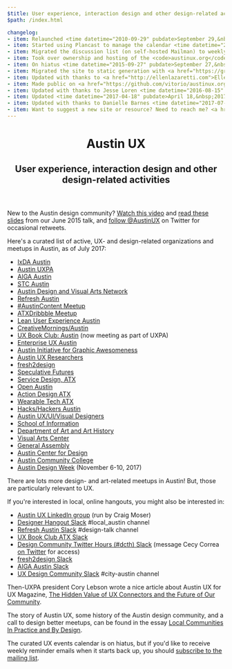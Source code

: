 ```yaml
---
$title: User experience, interaction design and other design-related activities in Austin, TX
$path: /index.html

changelog:
- item: Relaunched <time datetime="2010-09-29" pubdate>September 29,&nbsp;2010</time>
- item: Started using Plancast to manage the calendar <time datetime="2011-04-10" pubdate>April 10,&nbsp;2011</time>
- item: Migrated the discussion list (on self-hosted Mailman) to weekly reminders only (on MailChimp) <time datetime="2015-08-15" pubdate>August 15,&nbsp;2015</time>
- item: Took over ownership and hosting of the <code>austinux.org</code> domain <time datetime="2015-08-22" pubdate>August 22,&nbsp;2015</time>
- item: On hiatus <time datetime="2015-09-27" pubdate>September 27,&nbsp;2015</time>
- item: Migrated the site to static generation with <a href="https://grow.io">Grow</a> <time datetime="2016-07-28" pubdate>July 28,&nbsp;2016</time>
- item: Updated with thanks to <a href="http://ellenlazaretti.com">Ellen Lazaretti</a> <time datetime="2016-07-28" pubdate>July 28,&nbsp;2016</time>
- item: Made public on <a href="https://github.com/vitorio/austinux.org">GitHub</a> <time datetime="2016-07-28" pubdate>July 28,&nbsp;2016</time>
- item: Updated with thanks to Jesse Loren <time datetime="2016-08-15" pubdate>August 15,&nbsp;2016</time>
- item: Updated <time datetime="2017-04-18" pubdate>April 18,&nbsp;2017</time>
- item: Updated with thanks to Danielle Barnes <time datetime="2017-07-30" pubdate>July 30,&nbsp;2017</time>
- item: Want to suggest a new site or resource? Need to reach me? <a href="https://gitreports.com/issue/vitorio/austinux.org">Fill out this form</a>
---
```

<header>
<hgroup>
<h1>Austin UX</h1>
<h2>User experience, interaction design and other design-related activities</h2>
</hgroup>
</header>

<span class="highlight">New to the Austin design community?</span> [Watch this video](https://www.youtube.com/watch?v=Q_0J8K--9XI) and [read these slides](http://vi.to/intro-austin-design-jun-2015) from our June 2015 talk, and <a class="twitter-follow-button" href="https://twitter.com/AustinUX" data-show-count="false">follow @AustinUX</a> on Twitter for occasional retweets.

Here's a curated list of active, UX- and design-related organizations and meetups in Austin, as of July 2017:

- [IxDA Austin](http://ixdaaustin.ning.com/)
- [Austin UXPA](http://www.meetup.com/Austin-User-Experience-Professionals-Association/)
- [AIGA Austin](http://austin.aiga.org)
- [STC Austin](http://www.stcaustin.org)
- [Austin Design and Visual Arts Network](http://www.meetup.com/ADVAnet/)
- [Refresh Austin](http://www.refreshaustin.org)
- [#AustinContent Meetup](http://www.meetup.com/Austin-Content/)
- [ATXDribbble Meetup](https://twitter.com/atxdribbble)
- [Lean User Experience Austin](http://www.meetup.com/luxatx/)
- [CreativeMornings/Austin](https://creativemornings.com/cities/atx)
- [UX Book Club: Austin](https://www.facebook.com/groups/43317710317/) (now meeting as part of UXPA)
- [Enterprise UX Austin](http://www.meetup.com/Enterprise-UX-Austin/)
- [Austin Initiative for Graphic Awesomeness](http://www.austininitiativeforgraphicawesomeness.com)
- [Austin UX Researchers](https://www.facebook.com/groups/740578259350169/)
- [fresh2design](http://fresh2design.com)
- [Speculative Futures](http://www.meetup.com/ATX-Speculative-Futures/)
- [Service Design, ATX](http://www.meetup.com/Service-Design-ATX/)
- [Open Austin](http://www.meetup.com/Open-Austin/)
- [Action Design ATX](http://www.meetup.com/action_design_ATX/)
- [Wearable Tech ATX](http://www.meetup.com/Wearable-Tech-ATX/)
- [Hacks/Hackers Austin](http://www.meetup.com/Hacks-Hackers-Austin/)
- [Austin UX/UI/Visual Designers](https://www.facebook.com/groups/408757622519801)
- [School of Information](https://www.ischool.utexas.edu/about/calendars)
- [Department of Art and Art History](http://art.utexas.edu/calendar)
- [Visual Arts Center](http://utvac.org/programs/calendar)
- [General Assembly](https://generalassemb.ly/education)
- [Austin Center for Design](http://www.ac4d.com)
- [Austin Community College](http://sites.austincc.edu/viscom/)
- [Austin Design Week](http://austindesignweek.org) (November 6-10, 2017)

There are lots more design- and art-related meetups in Austin! But, those are particularly relevant to UX.

If you're interested in local, online hangouts, you might also be interested in:

- [Austin UX LinkedIn group](https://www.linkedin.com/groups/1224467) (run by Craig Moser)
- [Designer Hangout Slack](https://www.designerhangout.co) #local_austin channel
- [Refresh Austin Slack](http://slack.refreshaustin.org) #design-talk channel
- [UX Book Club ATX Slack](https://uxbookclubatx.herokuapp.com)
- [Design Community Twitter Hours (#dcth) Slack](https://dcth.slack.com) (message Cecy Correa [on Twitter](https://twitter.com/cecycorrea) for access)
- [fresh2design Slack](https://docs.google.com/forms/d/e/1FAIpQLSfrEIQE_0Ta-Uy_nsax4CXNlZUPnGWcCtvgLeclOqQ1X7wYQg/viewform?c=0&w=1)
- [AIGA Austin Slack](https://aiga-austin-slack.herokuapp.com)
- [UX Design Community Slack](http://slack.uxdesigncommunity.com) #city-austin channel

Then-UXPA president Cory Lebson wrote a nice article about Austin UX for UX Magazine, [The Hidden Value of UX Connectors and the Future of Our Community](http://uxmag.com/articles/the-hidden-value-of-ux-connectors-and-the-future-of-our-community).

The story of Austin UX, some history of the Austin design community, and a call to design better meetups, can be found in the essay [Local Communities In Practice and By Design](http://vitor.io/local-communities-in-practice-and-by-design).

<span class="highlight">The curated UX events calendar is on hiatus</span>, but if you'd like to receive weekly reminder emails when it starts back up, you should <span class="highlight">[subscribe to the mailing list](http://eepurl.com/bwa_Gr)</span>.
